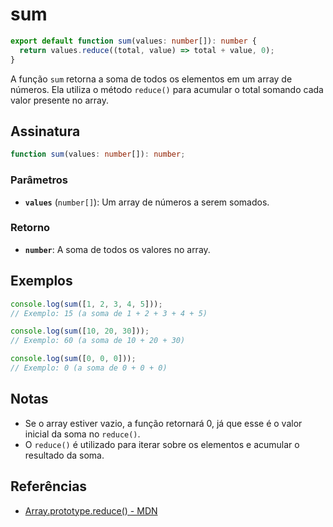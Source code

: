 # sum

```typescript
export default function sum(values: number[]): number {
  return values.reduce((total, value) => total + value, 0);
}
```

A função `sum` retorna a soma de todos os elementos em um array de números. Ela utiliza o método `reduce()` para acumular o total somando cada valor presente no array.

## Assinatura

```typescript
function sum(values: number[]): number;
```

### Parâmetros

- **`values`** (`number[]`): Um array de números a serem somados.

### Retorno

- **`number`**: A soma de todos os valores no array.

## Exemplos

```typescript
console.log(sum([1, 2, 3, 4, 5])); 
// Exemplo: 15 (a soma de 1 + 2 + 3 + 4 + 5)

console.log(sum([10, 20, 30])); 
// Exemplo: 60 (a soma de 10 + 20 + 30)

console.log(sum([0, 0, 0])); 
// Exemplo: 0 (a soma de 0 + 0 + 0)
```

## Notas

- Se o array estiver vazio, a função retornará 0, já que esse é o valor inicial da soma no `reduce()`.
- O `reduce()` é utilizado para iterar sobre os elementos e acumular o resultado da soma.

## Referências

- [Array.prototype.reduce() - MDN](https://developer.mozilla.org/en-US/docs/Web/JavaScript/Reference/Global_Objects/Array/reduce)